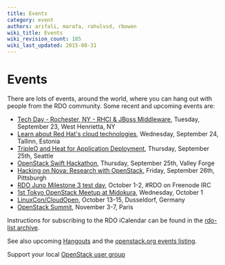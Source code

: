 ```yaml
---
title: Events
category: event
authors: arifali, marafa, rahulvsd, rbowen
wiki_title: Events
wiki_revision_count: 185
wiki_last_updated: 2015-08-31
---
```


# Events

There are lots of events, around the world, where you can hang out with people from the RDO community. Some recent and upcoming events are:

*   [Tech Day - Rochester, NY - RHCI & JBoss Middleware](http://www.meetup.com/RedHatTechDay/events/204676922/), Tuesday, September 23, West Henrietta, NY
*   [Learn about Red Hat's cloud technologies](http://www.meetup.com/Estonian-Cloud-Computing-Meetup/events/206128132/), Wednesday, September 24, Tallinn, Estonia
*   [TripleO and Heat for Application Deployment](http://www.meetup.com/OpenStack-Seattle/events/196042532/), Thursday, September 25th, Seattle
*   [OpenStack Swift Hackathon](http://www.meetup.com/ValleyForgeTech/events/206841422/), Thursday, September 25th, Valley Forge
*   [Hacking on Nova: Research with OpenStack](http://www.meetup.com/openstack-pittsburgh/events/207813112/), Friday, September 26th, Pittsburgh
*   [RDO Juno Milestone 3 test day](https://openstack.redhat.com/RDO_test_day_Juno_milestone_3), October 1-2, #RDO on Freenode IRC
*   [1st Tokyo OpenStack Meetup at Midokura](http://www.meetup.com/Tokyo-OpenStack-Meetup/events/204771502/), Wednesday, October 1
*   [LinuxCon/CloudOpen](http://events.linuxfoundation.org/events/linuxcon-europe), October 13-15, Dusseldorf, Germany
*   [OpenStack Summit](http://openstack.org/summit), November 3-7, Paris

Instructions for subscribing to the RDO iCalendar can be found in the [rdo-list archive](https://www.redhat.com/archives/rdo-list/2014-January/msg00133.html).

See also upcoming [Hangouts](Hangouts) and the [openstack.org events listing](http://www.openstack.org/community/events/).

Support your local [OpenStack user group](https://wiki.openstack.org/wiki/OpenStack_User_Groups)
